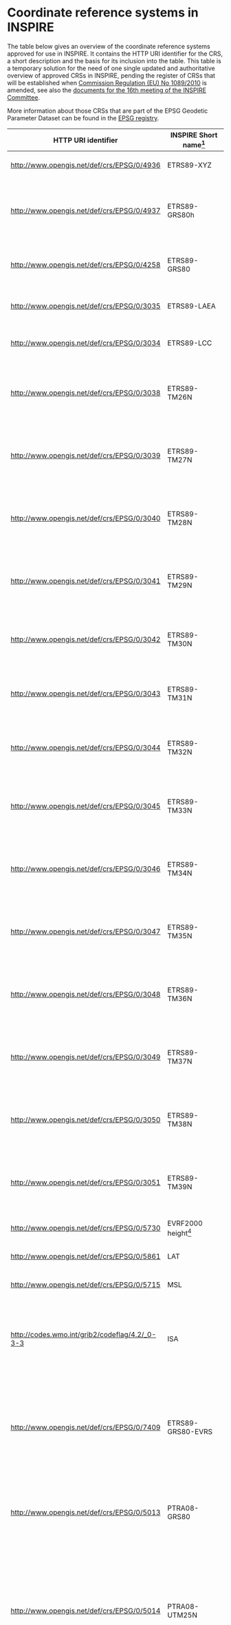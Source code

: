 # Coordinate reference systems in INSPIRE

The table below gives an overview of the coordinate reference systems approved for use in INSPIRE. It contains the HTTP URI identifier for the CRS, a short description and the basis for its inclusion into the table. This table is a temporary solution for the need of one single updated and authoritative overview of approved CRSs in INSPIRE, pending the register of CRSs that will be established when [Commission Regulation (EU) No 1089/2010](https://eur-lex.europa.eu/legal-content/EN/TXT/?uri=CELEX:02010R1089-20141231) is amended, see also the [documents for the 16th meeting of the INSPIRE Committee](https://ec.europa.eu/transparency/comitology-register/screen/meetings/CMTD%282021%291538/consult?lang=en).

More information about those CRSs that are part of the EPSG Geodetic Parameter Dataset can be found in the [EPSG registry](https://epsg.org).

| HTTP URI identifier | INSPIRE Short name[^short_name] | Description[^description] | Basis for inclusion[^sources] |
|---|---|---|---|
| http://www.opengis.net/def/crs/EPSG/0/4936| ETRS89-XYZ | 3D Cartesian in ETRS89 (X,Y,Z) | [TG RS] TG Requirement 1 and Table 1 |
| http://www.opengis.net/def/crs/EPSG/0/4937 | ETRS89-GRS80h | 3D geodetic in ETRS89 on GRS80 (Latitude, Longitude, Ellipsoidal height) | [TG RS] TG Requirement 1 and Table 1 |
| http://www.opengis.net/def/crs/EPSG/0/4258 | ETRS89-GRS80 | 2D geodetic in ETRS89 on GRS80 (Latitude, Longitude) | [TG RS] TG Requirement 1 and Table 1 |
| http://www.opengis.net/def/crs/EPSG/0/3035 | ETRS89-LAEA | 2D LAEA projection in ETRS89 on GRS80 (Y,X) | [TG RS] TG Requirement 1 and Table 1 |
| http://www.opengis.net/def/crs/EPSG/0/3034 | ETRS89-LCC | 2D LCC projection in ETRS89 on GRS80 (N,E) | [TG RS] TG Requirement 1 and Table 1 |
| http://www.opengis.net/def/crs/EPSG/0/3038 | ETRS89-TM26N  | 2D TM projection in ETRS89 on GRS80, zone 26N (30°W to 24°W) (N,E) | [TG RS] TG Requirement 1 and Table 1 |
| http://www.opengis.net/def/crs/EPSG/0/3039 | ETRS89-TM27N  | 2D TM projection in ETRS89 on GRS80, zone 27N (24°W to 18°W) (N,E) | [TG RS] TG Requirement 1 and Table 1 |
| http://www.opengis.net/def/crs/EPSG/0/3040 | ETRS89-TM28N  | 2D TM projection in ETRS89 on GRS80, zone 28N (18°W to 12°W) (N,E) | [TG RS] TG Requirement 1 and Table 1 |
| http://www.opengis.net/def/crs/EPSG/0/3041 | ETRS89-TM29N  | 2D TM projection in ETRS89 on GRS80, zone 29N (12°W to 6°W) (N,E) | [TG RS] TG Requirement 1 and Table 1 |
| http://www.opengis.net/def/crs/EPSG/0/3042 | ETRS89-TM30N  | 2D TM projection in ETRS89 on GRS80, zone 30N (6°W to 0°) (N,E) | [TG RS] TG Requirement 1 and Table 1 |
| http://www.opengis.net/def/crs/EPSG/0/3043 | ETRS89-TM31N  | 2D TM projection in ETRS89 on GRS80, zone 31N (0° to 6°E) (N,E) | [TG RS] TG Requirement 1 and Table 1 |
| http://www.opengis.net/def/crs/EPSG/0/3044 | ETRS89-TM32N  | 2D TM projection in ETRS89 on GRS80, zone 32N (6°E to 12°E) (N,E) | [TG RS] TG Requirement 1 and Table 1 |
| http://www.opengis.net/def/crs/EPSG/0/3045 | ETRS89-TM33N  | 2D TM projection in ETRS89 on GRS80, zone 33N (12°E to 18°E) (N,E) | [TG RS] TG Requirement 1 and Table 1 |
| http://www.opengis.net/def/crs/EPSG/0/3046 | ETRS89-TM34N  | 2D TM projection in ETRS89 on GRS80, zone 34N (18°E to 24°E) (N,E) | [TG RS] TG Requirement 1 and Table 1 |
| http://www.opengis.net/def/crs/EPSG/0/3047 | ETRS89-TM35N  | 2D TM projection in ETRS89 on GRS80, zone 35N (24°E to 30°E) (N,E) | [TG RS] TG Requirement 1 and Table 1 |
| http://www.opengis.net/def/crs/EPSG/0/3048 | ETRS89-TM36N  | 2D TM projection in ETRS89 on GRS80, zone 36N (30°E to 36°E) (N,E) | [TG RS] TG Requirement 1 and Table 1 |
| http://www.opengis.net/def/crs/EPSG/0/3049 | ETRS89-TM37N  | 2D TM projection in ETRS89 on GRS80, zone 37N (36°E to 42°E) (N,E) | [TG RS] TG Requirement 1 and Table 1 |
| http://www.opengis.net/def/crs/EPSG/0/3050 | ETRS89-TM38N  | 2D TM projection in ETRS89 on GRS80, zone 38N (42°E to 48°E) (N,E) | [TG RS] TG Requirement 1 and Table 1 |
| http://www.opengis.net/def/crs/EPSG/0/3051 | ETRS89-TM39N  | 2D TM projection in ETRS89 on GRS80, zone 39N (48°E to 54°E) (N,E) | [TG RS] TG Requirement 1 and Table 1 |
| http://www.opengis.net/def/crs/EPSG/0/5730 | EVRF2000 height[^evrs] | EVRF2000 height (H)[^evrs] | [TG RS] TG Requirement 1 and Table 1 |
| http://www.opengis.net/def/crs/EPSG/0/5861 | LAT | Depth referred to LAT (D) | [TG RS] TG Requirement 1 and Table 1 |
| http://www.opengis.net/def/crs/EPSG/0/5715 | MSL | Depth referred to MSL (D) | [TG RS] TG Requirement 1 and Table 1 |
| http://codes.wmo.int/grib2/codeflag/4.2/_0-3-3 | ISA | Pressure coordinate in the free atmosphere (ICAO international standard atmosphere) (P) | [TG RS] TG Requirement 1 and Table 1, [TG Metadata][TG Metadata] Annex D[^isa_uri] |
| http://www.opengis.net/def/crs/EPSG/0/7409 | ETRS89-GRS80-EVRS | 3D compound: 2D geodetic in ETRS89 on GRS80, and EVRF2000 height (Latitude, Longitude, H) | [TG RS] TG Requirement 1 and Table 1 |
| http://www.opengis.net/def/crs/EPSG/0/5013 | PTRA08-GRS80 | 2D geodetic in PTRA08 on GRS80 (Latitude, Longitude). Portugal - Azores and Madeira[^76_mig_t] | [helpdesk-validator#307](https://github.com/INSPIRE-MIF/helpdesk-validator/issues/307) |
| http://www.opengis.net/def/crs/EPSG/0/5014 | PTRA08-UTM25N | 2D UTM projection in PTRA08 on GRS80, zone 25N (west of 30°W) (E, N). Portugal - western Azores, Flores and Corvo islands, and surrounding EEZ[^76_mig_t] | [helpdesk-validator#307](https://github.com/INSPIRE-MIF/helpdesk-validator/issues/307) |
| http://www.opengis.net/def/crs/EPSG/0/5015 | PTRA08-UTM26N | 2D UTM projection in PTRA08 on GRS80, zone 26N (30°W to 24°W) (E, N). Portugal - Central and eastern Azores - Graciosa, Terceira, Sao Jorge, Pico, Faial, Sao Miguel and Santa Maria islands and surrounding EEZ[^76_mig_t] | [helpdesk-validator#307](https://github.com/INSPIRE-MIF/helpdesk-validator/issues/307) |
| http://www.opengis.net/def/crs/EPSG/0/5621 | EVRS-EVRF2007 | Height in EVRS (EVRF2007) (H) | [technical-guidelines#27](https://github.com/INSPIRE-MIF/technical-guidelines/issues/27) |
| http://www.opengis.net/def/crs/EPSG/0/9389 | EVRS-EVRF2019 | Height in EVRS (EVRF2019) (H) | [technical-guidelines#27](https://github.com/INSPIRE-MIF/technical-guidelines/issues/27) |
| http://www.opengis.net/def/crs/EPSG/0/9390 | EVRS-EVRF2019mean | Mean-tide height in EVRS (EVRF2019) (H) | [technical-guidelines#27](https://github.com/INSPIRE-MIF/technical-guidelines/issues/27) |

| http://www.opengis.net/def/crs/EPSG/0/3765 | HTRS96-TM | 2D TM projection in HTRS96 on GRS80 (E, N). Croatia – onshore[^76_mig_t] | [helpdesk-registry#76](https://github.com/INSPIRE-MIF/helpdesk-registry/issues/76) |
| http://www.opengis.net/def/crs/EPSG/0/4080 | REGCAN95-GRS80h | 3D geodetic in REGCAN95 on GRS80 (Latitude, Longitude, Ellipsoidal height). Spain - Canary Islands[^76_mig_t] | [helpdesk-registry#77](https://github.com/INSPIRE-MIF/helpdesk-registry/issues/77) |
| http://www.opengis.net/def/crs/EPSG/0/4081 | REGCAN95-GRS80 | 2D geodetic in REGCAN95 on GRS80 (Latitude, Longitude). Spain - Canary Islands[^76_mig_t] | [helpdesk-registry#77](https://github.com/INSPIRE-MIF/helpdesk-registry/issues/77) |
| http://www.opengis.net/def/crs/EPSG/0/4082 | REGCAN95-UTM27N | 2D UTM projection in REGCAN95 on GRS80, zone 27N (west of 18°W) (E, N). Spain - Canary Islands, onshore and offshore[^76_mig_t] | [helpdesk-registry#77](https://github.com/INSPIRE-MIF/helpdesk-registry/issues/77) |
| http://www.opengis.net/def/crs/EPSG/0/4083 | REGCAN95-UTM28N | 2D UTM projection in REGCAN95 on GRS80, zone 28N (east of 18°W) (E, N). Spain - Canary Islands, onshore and offshore[^76_mig_t] | [helpdesk-registry#77](https://github.com/INSPIRE-MIF/helpdesk-registry/issues/77) |
| https://www.opengis.net/def/crs/EPSG/0/7423 | ETRS89-GRS80-EVRF2007h | 3D compound: 2D geodetic in ETRS89 on GRS80, and EVRF2007 height (Latitude, Longitude, H)[^76_mig_t] | [helpdesk-registry#78](https://github.com/INSPIRE-MIF/helpdesk-registry/issues/78) |
| https://www.opengis.net/def/crs/EPSG/0/3006 | SWEREF99-TM | 2D TM projection in SWEREF99 on GRS80 (N, E). Sweden - onshore and offshore[^76_mig_t] | [helpdesk-registry#79](https://github.com/INSPIRE-MIF/helpdesk-registry/issues/79) |
| https://www.opengis.net/def/crs/EPSG/0/25832 | ETRS89-UTM32N | 2D UTM projection in ETRS89 on GRS80, zone 32N (6°E to 12°E) (E, N)[^76_mig_t] | [helpdesk-registry#80](https://github.com/INSPIRE-MIF/helpdesk-registry/issues/80) |
| https://www.opengis.net/def/crs/EPSG/0/25833 | ETRS89-UTM33N | 2D UTM projection in ETRS89 on GRS80, zone 33N (12°E to 18°E) (E, N)[^76_mig_t] | [helpdesk-registry#80](https://github.com/INSPIRE-MIF/helpdesk-registry/issues/80) |
| https://www.opengis.net/def/crs/EPSG/0/3812 | ETRS89-Lambert2008 | 2D Lambert projection in ETRS89 on GRS80 (Y, X). Belgium - onshore[^76_mig_t] | [helpdesk-registry#81](https://github.com/INSPIRE-MIF/helpdesk-registry/issues/81) |

<!-- footnotes, see also https://docs.github.com/en/get-started/writing-on-github/getting-started-with-writing-and-formatting-on-github/basic-writing-and-formatting-syntax#footnotes -->
[^short_name]: The short name from [TG RS] Table 1 if the CRS is present there (unless indicated otherwise) or the name as registered in the [EPSG registry](https://epsg.org).
[^description]: The description from [TG RS] Table 1 if the CRS is present there (unless indicated otherwise) or nothing. See the [EPSG registry](https://epsg.org) for the details of the CRS.
[^sources]: The [INSPIRE requirements regarding the coordinate reference systems](https://eur-lex.europa.eu/legal-content/EN/TXT/HTML/?uri=CELEX:02010R1089-20141231&from=EN#tocId132) (Annex II, 1.3. Coordinate reference Systems) are based 
on report [Map Projections for Europe][EUR 20120 EN], publication [M-3, Resolutions of the IHO][IHO M-3] and standards describing the International Standard Atmosphere (ISA). The [INSPIRE Data Specification on Coordinate Reference Systems][TG RS] specifies what coordinate reference system identifiers shall be used (the HTTP URIs provided by the Open Geospatial Consortium (OGC), where relevant). More CRSs were approved after the publication of the [TG RS], in those cases a link to the relevant GitHub issue or meeting minutes is included.
[^evrs]: The table in the [TG RS] contains only ”EVRS”. However, according to the [EPSG registry](https://epsg.org) this CRS is ”EVRF2000 height”.
[^isa_uri]: The ICAO ISA HTTP identifier is not listed in table 1 in the [TG on coordinate reference systems, v3.2][TG RS], but is present in the [TG metadata, v2.1.0][TG metadata] (and was also present in v2.0.1).
[^76_mig_t]: CRS endorsed in the [76 MIG-T Meeting](https://wikis.ec.europa.eu/display/InspireMIG/76th+MIG-T+meeting+2023-11-30) - [TG RS] to be updated:-not yet included in Table 1 of the specification.

<!-- Second parts of the reference-style links, see also https://www.markdownguide.org/basic-syntax/#reference-style-links  -->
[EUR 20120 EN]: http://www.mapref.org/LinkedDocuments/MapProjectionsForEurope-EUR-20120.pdf "ANNONI, A, LUZET, C, GUBLER, E and IHDE, J, eds. Map Projections for Europe. Institute for Environment and Sustainability, 2001. EUR 20120 EN."
[ICAO 7488/3]: https://store.icao.int/en/manual-of-the-icao-standard-atmosphere-extended-to-80-kilometres-262500-feet-doc-7488 "INTERNATIONAL CIVIL AVIATION ORGANIZATION (ICAO). Doc 7488/3, Manual of the ICAO Standard Atmosphere (extended to 80 kilometres (262 500 feet)). 3rd ed. 1993"
[IHO M-3]: https://iho.int/en/miscellaneous-publications "INTERNATIONAL HYDROGRAPHIC ORGANIZATION (IHO). M–3, Resolutions of the IHO."
[TG RS]: https://inspire.ec.europa.eu/id/document/tg/rs/3.2 "INSPIRE Data Specification on Coordinate Reference Systems – Technical Guidelines, v3.2"
[TG metadata]: http://inspire.ec.europa.eu/id/document/tg/metadata-iso19139/2.1.0 "Technical Guidance for the implementation of INSPIRE dataset and service metadata based on ISO/TS 19139:2007, v2.1.0"
